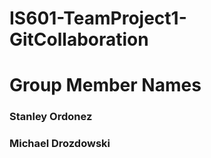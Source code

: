 # IS601-TeamProject1-GitCollaboration

# Group Member Names
### Stanley Ordonez
### Michael Drozdowski
